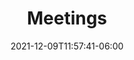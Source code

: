 ---
title: "Meetings"
date: 2021-12-09T11:57:41-06:00
description: "They don't always end with a happy note."
tags: [""]
categories: [""]
authors: [""]
---